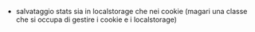 - salvataggio stats sia in localstorage che nei cookie (magari una classe che si occupa di gestire i cookie e i localstorage)